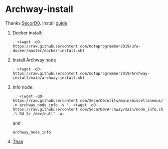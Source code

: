# Archway-install

Thanks [SecorD0](https://github.com/SecorD0). Install [guide](https://teletype.in/@letskynode/Archway_RU#cZS0)

1. Docker install:

       . <(wget -qO- https://raw.githubusercontent.com/notaprogrammer2019/ufw-docker/master/docker-install.sh)
2. Install Archway node

       . <(wget -qO- https://raw.githubusercontent.com/notaprogrammer2019/Archway-install/main/archway-install.sh)
3. Info node:
        
        . <(wget -qO- https://raw.githubusercontent.com/SecorD0/utils/main/miscellaneous/insert_variable.sh) -n archway_node_info -v ". <(wget -qO- https://raw.githubusercontent.com/SecorD0/Archway/main/node_info.sh) -l RU 2> /dev/null" -a.
    and
        
       archway_node_info

4. [Than](https://teletype.in/@letskynode/Archway_RU#FAJC)
